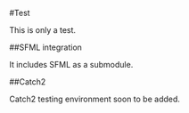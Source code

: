 #Test

This is only a test.

##SFML integration

It includes SFML as a submodule.

##Catch2

Catch2 testing environment soon to be added.